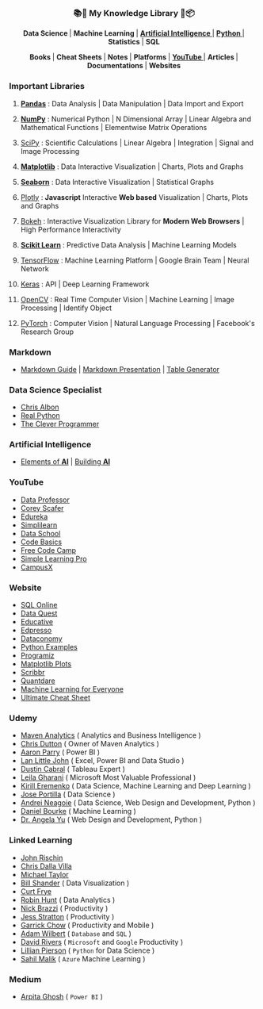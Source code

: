 <h3 align="center"> 📚📝 My Knowledge Library 💼📦 </h3>

<p align="center"> 
  <strong> Data Science </strong> | 
  <strong> Machine Learning </strong> | 
  <strong> <a href="#ai"> Artificial Intelligence </a> </strong> | 
  <strong> <a href="https://pandas.pydata.org/pandas-docs/stable/user_guide/"> Python </a> </strong> | 
  <strong> Statistics </strong> | 
  <strong> SQL </strong> 
</p>

<p align="center"> 
  <strong> Books </strong> | 
  <strong> Cheat Sheets </strong> | 
  <strong> Notes </strong> | 
  <strong> Platforms </strong> | 
  <strong> <a href="#yt"> YouTube </a> </strong> | 
  <strong> Articles </strong> | 
  <strong> Documentations </strong> | 
  <strong> Websites </strong> 
</p>

### Important Libraries

1. [**Pandas**](https://pandas.pydata.org/) : Data Analysis | Data Manipulation | Data Import and Export

2. [**NumPy**](https://numpy.org/) : Numerical Python | N Dimensional Array | Linear Algebra and Mathematical Functions | Elementwise Matrix Operations

3. [SciPy](https://www.scipy.org/) : Scientific Calculations | Linear Algebra | Integration | Signal and Image Processing

4. [**Matplotlib**](https://matplotlib.org/) : Data Interactive Visualization | Charts, Plots and Graphs 

5. [**Seaborn**](https://seaborn.pydata.org/) : Data Interactive Visualization | Statistical Graphs 

6. [Plotly](https://plotly.com/) : **Javascript** Interactive **Web based** Visualization | Charts, Plots and Graphs 

7. [Bokeh](https://bokeh.org/) : Interactive Visualization Library for **Modern Web Browsers** | High Performance Interactivity

8. [**Scikit Learn**](https://scikit-learn.org/) : Predictive Data Analysis | Machine Learning Models

9. [TensorFlow](https://www.tensorflow.org/) : Machine Learning Platform | Google Brain Team | Neural Network

10. [Keras](https://keras.io/) : API | Deep Learning Framework

11. [OpenCV](https://opencv.org/) : Real Time Computer Vision | Machine Learning | Image Processing | Identify Object

12. [PyTorch](https://pytorch.org/) : Computer Vision | Natural Language Processing | Facebook's Research Group

### Markdown

- [Markdown Guide](https://www.markdownguide.org/) | [Markdown Presentation](https://www.slideas.app/) | [Table Generator](https://www.tablesgenerator.com/markdown_tables)

### Data Science Specialist

- [Chris Albon](https://chrisalbon.com/)
- [Real Python](https://realpython.com/)
- [The Clever Programmer](https://thecleverprogrammer.com/)

<h3 name="ai">Artificial Intelligence</h3>

- [Elements of **AI**](https://www.elementsofai.com/) | [Building **AI**](https://buildingai.elementsofai.com/)

<h3 name="yt">YouTube</h3>

- [Data Professor](https://www.youtube.com/channel/UCV8e2g4IWQqK71bbzGDEI4Q)
- [Corey Scafer](https://www.youtube.com/channel/UCCezIgC97PvUuR4_gbFUs5g)
- [Edureka](https://www.youtube.com/user/edurekaIN)
- [Simplilearn](https://www.youtube.com/user/Simplilearn)
- [Data School](https://www.youtube.com/user/dataschool)
- [Code Basics](https://www.youtube.com/channel/UCh9nVJoWXmFb7sLApWGcLPQ)
- [Free Code Camp](https://www.youtube.com/channel/UC8butISFwT-Wl7EV0hUK0BQ)
- [Simple Learning Pro](https://www.youtube.com/channel/UCiiyrRcEuDSzInajTud90Sw)
- [CampusX](https://www.youtube.com/channel/UCCWi3hpnq_Pe03nGxuS7isg)

### Website
- [SQL Online](https://sqliteonline.com/)
- [Data Quest](https://www.dataquest.io/)
- [Educative](https://www.educative.io/)
- [Edpresso](https://www.educative.io/edpresso)
- [Dataconomy](https://dataconomy.com/2015/03/14-best-python-pandas-features/)
- [Python Examples](https://pythonexamples.org/)
- [Programiz](https://www.programiz.com/)
- [Matplotlib Plots](https://matplotlib.org/stable/tutorials/introductory/sample_plots.html)
- [Scribbr](https://www.scribbr.com/category/statistics/)
- [Quantdare](https://quantdare.com/)
- [Machine Learning for Everyone](https://vas3k.com/blog/machine_learning/)
- [Ultimate Cheat Sheet](https://towardsdatascience.com/your-ultimate-data-mining-machine-learning-cheat-sheet-9fce3fa16)

### Udemy 

- [Maven Analytics](https://www.udemy.com/user/maven-analytics/) ( Analytics and Business Intelligence )
- [Chris Dutton](https://www.udemy.com/user/chrisdutton3/) ( Owner of Maven Analytics )
- [Aaron Parry](https://www.udemy.com/user/aaron-parry/) ( Power BI )
- [Lan Little John](https://www.udemy.com/user/ianlittlejohn2/) ( Excel, Power BI and Data Studio )
- [Dustin Cabral](https://www.udemy.com/user/dustin-cabral-2/) ( Tableau Expert )
- [Leila Gharani](https://www.udemy.com/user/leila-gharani/) ( Microsoft Most Valuable Professional )
- [Kirill Eremenko](https://www.udemy.com/user/kirilleremenko/) ( Data Science, Machine Learning and Deep Learning )
- [Jose Portilla](https://www.udemy.com/user/joseportilla/) ( Data Science )
- [Andrei Neagoie](https://www.udemy.com/user/andrei-neagoie/) ( Data Science, Web Design and Development, Python )
- [Daniel Bourke](https://www.udemy.com/user/daniel-bourke-52/) ( Machine Learning )
- [Dr. Angela Yu](https://www.udemy.com/user/4b4368a3-b5c8-4529-aa65-2056ec31f37e/) ( Web Design and Development, Python )

### Linked Learning

- [John Rischin](https://www.linkedin.com/learning/instructors/joshua-rischin)
- [Chris Dalla Villa](https://www.linkedin.com/learning/instructors/chris-dallavilla)
- [Michael Taylor](https://www.linkedin.com/learning/instructors/michael-taylor)
- [Bill Shander](https://www.linkedin.com/learning/instructors/bill-shander) ( Data Visualization )
- [Curt Frye](https://www.linkedin.com/learning/instructors/curt-frye)
- [Robin Hunt](https://www.linkedin.com/learning/instructors/robin-hunt) ( Data Analytics )
- [Nick Brazzi](https://www.linkedin.com/learning/instructors/nick-brazzi) ( Productivity )
- [Jess Stratton](https://www.linkedin.com/learning/instructors/jess-stratton) ( Productivity )
- [Garrick Chow](https://www.linkedin.com/learning/instructors/garrick-chow) ( Productivity and Mobile )
- [Adam Wilbert](https://www.linkedin.com/learning/instructors/adam-wilbert) ( `Database` and `SQL` )
- [David Rivers](https://www.linkedin.com/learning/instructors/david-rivers) ( `Microsoft` and `Google` Productivity )
- [Lillian Pierson](https://www.linkedin.com/learning/instructors/lillian-pierson-p-e) ( `Python` for Data Science )
- [Sahil Malik](https://www.linkedin.com/learning/instructors/sahil-malik) ( `Azure` Machine Learning )

### Medium

- [Arpita Ghosh](https://arpita-ghosh.medium.com/) ( `Power BI` )
